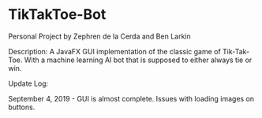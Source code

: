# TikTakToe-Bot

Personal Project by 
Zephren de la Cerda
and
Ben Larkin

Description: 
A JavaFX GUI implementation of the classic game of Tik-Tak-Toe. With a machine learning AI bot that is supposed to either always tie or win.

Update Log:

September 4, 2019 - 
GUI is almost complete. Issues with loading images on buttons.

